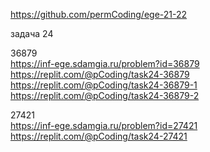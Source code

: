 https://github.com/permCoding/ege-21-22

задача 24  

36879  
https://inf-ege.sdamgia.ru/problem?id=36879  
https://replit.com/@pCoding/task24-36879  
https://replit.com/@pCoding/task24-36879-1  
https://replit.com/@pCoding/task24-36879-2  

27421  
https://inf-ege.sdamgia.ru/problem?id=27421  
https://replit.com/@pCoding/task24-27421  



